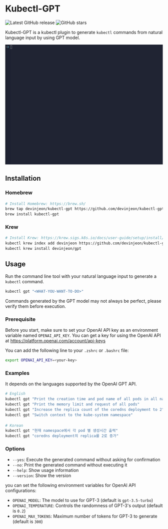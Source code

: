 # Kubectl-GPT

![Latest GitHub release](https://img.shields.io/github/release/devinjeon/kubectl-gpt.svg)
![GitHub stars](https://img.shields.io/github/stars/devinjeon/kubectl-gpt.svg?label=github%20stars)

Kubectl-GPT is a kubectl plugin to generate `kubectl` commands from natural language input by using GPT model.

![demo](demo.gif)

## Installation

### Homebrew

```bash
# Install Homebrew: https://brew.sh/
brew tap devinjeon/kubectl-gpt https://github.com/devinjeon/kubectl-gpt
brew install kubectl-gpt
```

### Krew

```bash
# Install Krew: https://krew.sigs.k8s.io/docs/user-guide/setup/install/
kubectl krew index add devinjeon https://github.com/devinjeon/kubectl-gpt
kubectl krew install devinjeon/gpt
```

## Usage

Run the command line tool with your natural language input to generate a `kubectl` command.

```bash
kubectl gpt "<WHAT-YOU-WANT-TO-DO>"
```

Commands generated by the GPT model may not always be perfect, please verify them before execution.

### Prerequisite

Before you start, make sure to set your OpenAI API key as an environment variable named `OPENAI_API_KEY`.
You can get a key for using the OpenAI API at https://platform.openai.com/account/api-keys

You can add the following line to your `.zshrc` or `.bashrc` file:

```bash
export OPENAI_API_KEY=<your-key>
```

### Examples

It depends on the languages supported by the OpenAI GPT API.

```bash
# English
kubectl gpt "Print the creation time and pod name of all pods in all namespaces."
kubectl gpt "Print the memory limit and request of all pods"
kubectl gpt "Increase the replica count of the coredns deployment to 2"
kubectl gpt "Switch context to the kube-system namespace"

# Korean
kubectl gpt "현재 namespace에서 각 pod 별 생성시간 출력"
kubectl gpt "coredns deployment의 replica를 2로 증가"
```

### Options

- `--yes`: Execute the generated command without asking for confirmation
- `--no`: Print the generated command without executing it
- `--help`: Show usage information
- `--version`: Show the version

you can set the following environment variables for OpenAI API configurations:

- `OPENAI_MODEL`: The model to use for GPT-3 (default is `gpt-3.5-turbo`)
- `OPENAI_TEMPERATURE`: Controls the randomness of GPT-3's output (default is `0.2`)
- `OPENAI_MAX_TOKENS`: Maximum number of tokens for GPT-3 to generate (default is `300`)
